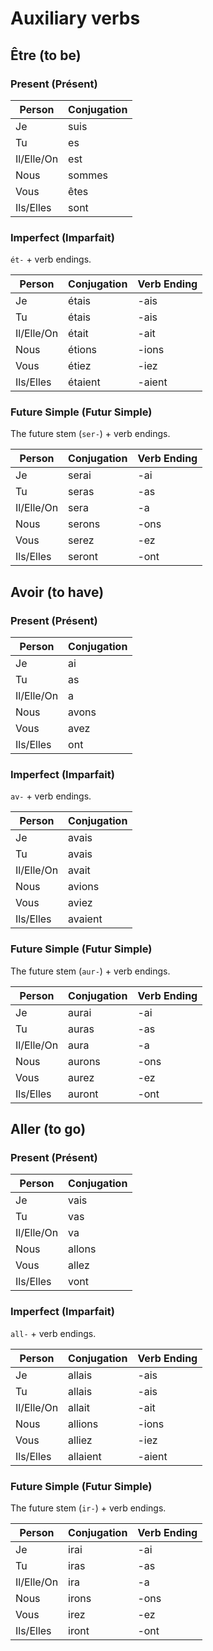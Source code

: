 # Auxiliary verbs

## Être (to be)

### Present (Présent)

| Person        | Conjugation |
|---------------|-------------|
| Je            | suis        |
| Tu            | es          |
| Il/Elle/On    | est         |
| Nous          | sommes      |
| Vous          | êtes        |
| Ils/Elles     | sont        |

### Imperfect (Imparfait)

`ét-` + verb endings.

| Person        | Conjugation | Verb Ending |
|---------------|-------------|-------------|
| Je            | étais       | -ais        |
| Tu            | étais       | -ais        |
| Il/Elle/On    | était       | -ait        |
| Nous          | étions      | -ions       |
| Vous          | étiez       | -iez        |
| Ils/Elles     | étaient     | -aient      |

### Future Simple (Futur Simple)

The future stem (`ser-`) + verb endings.

| Person        | Conjugation | Verb Ending |
|---------------|-------------|-------------|
| Je            | serai       | -ai         |
| Tu            | seras       | -as         |
| Il/Elle/On    | sera        | -a          |
| Nous          | serons      | -ons        |
| Vous          | serez       | -ez         |
| Ils/Elles     | seront      | -ont        |

## Avoir (to have)

### Present (Présent)

| Person        | Conjugation |
|---------------|-------------|
| Je            | ai          |
| Tu            | as          |
| Il/Elle/On    | a           |
| Nous          | avons       |
| Vous          | avez        |
| Ils/Elles     | ont         |

### Imperfect (Imparfait)

`av-` + verb endings.

| Person        | Conjugation |
|---------------|-------------|
| Je            | avais       |
| Tu            | avais       |
| Il/Elle/On    | avait       |
| Nous          | avions      |
| Vous          | aviez       |
| Ils/Elles     | avaient     |

### Future Simple (Futur Simple)

The future stem (`aur-`) + verb endings.

| Person        | Conjugation | Verb Ending |
|---------------|-------------|-------------|
| Je            | aurai       | -ai         |
| Tu            | auras       | -as         |
| Il/Elle/On    | aura        | -a          |
| Nous          | aurons      | -ons        |
| Vous          | aurez       | -ez         |
| Ils/Elles     | auront      | -ont        |

## Aller (to go)

### Present (Présent)

| Person        | Conjugation |
|---------------|-------------|
| Je            | vais        |
| Tu            | vas         |
| Il/Elle/On    | va          |
| Nous          | allons      |
| Vous          | allez       |
| Ils/Elles     | vont        |

### Imperfect (Imparfait)

`all-` + verb endings.

| Person        | Conjugation | Verb Ending |
|---------------|-------------|-------------|
| Je            | allais      | -ais        |
| Tu            | allais      | -ais        |
| Il/Elle/On    | allait      | -ait        |
| Nous          | allions     | -ions       |
| Vous          | alliez      | -iez        |
| Ils/Elles     | allaient    | -aient      |

### Future Simple (Futur Simple)

The future stem (`ir-`) + verb endings.

| Person        | Conjugation | Verb Ending |
|---------------|-------------|-------------|
| Je            | irai        | -ai         |
| Tu            | iras        | -as         |
| Il/Elle/On    | ira         | -a          |
| Nous          | irons       | -ons        |
| Vous          | irez        | -ez         |
| Ils/Elles     | iront       | -ont        |
